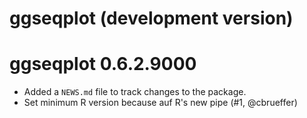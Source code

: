 # ggseqplot (development version)

# ggseqplot 0.6.2.9000

* Added a `NEWS.md` file to track changes to the package.
* Set minimum R version because auf R's new pipe (#1, @cbrueffer)

